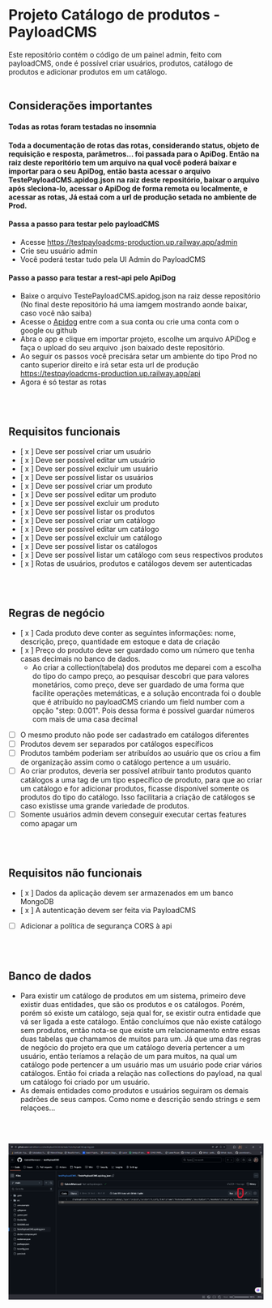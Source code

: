 # Projeto Catálogo de produtos - PayloadCMS

Este repositório contém o código de um painel admin, feito com payloadCMS, onde é possível criar usuários, produtos, catálogo de produtos e adicionar produtos em um catálogo. 
<br>
<br>

## Considerações importantes
#### Todas as rotas foram testadas no insomnia
#### Toda a documentação de rotas das rotas, considerando status, objeto de requisição e resposta, parâmetros... foi passada para o ApiDog. Então na raiz deste reporitório tem um arquivo na qual você poderá baixar e importar para o seu ApiDog, então basta acessar o arquivo TestePayloadCMS.apidog.json na raiz deste repositório, baixar o arquivo após sleciona-lo, acessar o ApiDog de forma remota ou localmente, e acessar as rotas, Já estaá com a url de produção setada no ambiente de Prod. 
#### Passa a passo para testar pelo payloadCMS
 - Acesse https://testpayloadcms-production.up.railway.app/admin
 - Crie seu usuário admin
 - Você poderá testar tudo pela UI Admin do PayloadCMS

#### Passo a passo para testar a rest-api pelo ApiDog
- Baixe o arquivo TestePayloadCMS.apidog.json na raiz desse repositório (No final deste repositório há uma iamgem mostrando aonde baixar, caso você não saiba)
- Acesse o [Apidog](https://apidog.com/) entre com a sua conta ou crie uma conta com o google ou github
- Abra o app e clique em importar projeto, escolhe um arquivo APiDog e faça o upload do seu arquivo .json baixado deste repositório.
- Ao seguir os passos você precisára setar um ambiente do tipo Prod no canto superior direito e irá setar esta url de produção  https://testpayloadcms-production.up.railway.app/api
- Agora é só testar as rotas

<br>
<br>


## Requisitos funcionais

- [ x ] Deve ser possível criar um usuário
- [ x ] Deve ser possível editar um usuário
- [ x ] Deve ser possível excluir um usuário
- [ x ] Deve ser possível listar os usuários
- [ x ] Deve ser possível criar um produto
- [ x ] Deve ser possível editar um produto
- [ x ] Deve ser possível excluir um produto
- [ x ] Deve ser possível listar os produtos
- [ x ] Deve ser possível criar um catálogo
- [ x ] Deve ser possível editar um catálogo
- [ x ] Deve ser possível excluir um catálogo
- [ x ] Deve ser possível listar os catálogos
- [ x ] Deve ser possível listar um catálogo com seus respectivos produtos
- [ x ] Rotas de usuários, produtos e catálogos devem ser autenticadas
<br>
<br>
 
## Regras de negócio

- [ x ]  Cada produto deve conter as seguintes informações: nome, descrição, preço, quantidade em estoque e data de criação
- [ x ] Preço do produto deve ser guardado como um número que tenha casas decimais no banco de dados. 
  - Ao criar a collection(tabela) dos produtos me deparei com a escolha do tipo do campo preço, ao pesquisar descobri que para valores monetários, como preço, deve ser guardado de uma forma que facilite operações metemáticas, e a solução encontrada foi o double que é atribuído no payloadCMS criando um field number com a opção "step: 0.001". Pois dessa forma é possível guardar números com mais de uma casa decimal
- [ ] O mesmo produto não pode ser cadastrado em catálogos diferentes
- [ ] Produtos devem ser separados por catálogos específicos 
- [ ] Produtos também poderiam ser atribuídos ao usuário que os criou a fim de organização assim como o catálogo pertence a um usuário.
- [ ] Ao criar produtos, deveria ser possível atribuir tanto produtos quanto catálogos a uma tag de um tipo específico de produto, para que ao criar um catálogo e for adicionar produtos, ficasse disponível somente os produtos do tipo do catálogo. Isso facilitaria a criação de catálogos se caso existisse uma grande variedade de produtos. 
- [ ] Somente usuários admin devem conseguir executar certas features como apagar um

<br>
<br>

## Requisitos não funcionais

- [ x ] Dados da aplicação devem ser armazenados em um banco MongoDB
- [ x ] A autenticação devem ser feita via PayloadCMS
- [ ] Adicionar a política de segurança CORS à api 
<br>
<br>

## Banco de dados 

- Para existir um catálogo de produtos em um sistema, primeiro deve existir duas entidades, que são os produtos e os catálogos. Porém, porém só existe um catálogo, seja qual for, se existir outra entidade que vá ser ligada a este catálogo. Então concluímos que não existe catálogo sem produtos, então nota-se que existe um relacionamento entre essas duas tabelas que chamamos de muitos para um. Já que uma das regras de negócio do projeto era que um catálogo deveria pertencer a um usuário, então teríamos a relação de um para muitos, na qual um catálogo pode pertencer a um usuário mas um usuário pode criar vários catálogos. Então foi criada a relação nas collections do payload, na qual um catálogo foi criado por um usuário. 
- As demais entidades como produtos e usuários seguiram os demais padrões de seus campos. Como nome e descrição sendo strings e sem relaçoes...

<br>
<br>

![Captura de tela do projeto](print.png)
